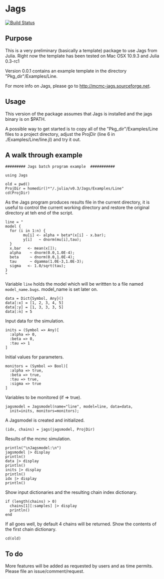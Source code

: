 # Jags

[![Build Status](https://travis-ci.org/goedman/Jags.jl.svg?branch=master)](https://travis-ci.org/goedman/Jags.jl)

## Purpose

This is a very preliminary (basically a template) package to use Jags from Julia. Right now the template has been tested on Mac OSX 10.9.3 and Julia 0.3-rc1

Version 0.0.1 contains an example template in the directory "Pkg_dir"/Examples/Line.

For more info on Jags, please go to <http://mcmc-jags.sourceforge.net>.

## Usage

This version of the package assumes that Jags is installed and the jags binary is on $PATH.

A possible way to get started is to copy all of the "Pkg_dir"/Examples/Line files to a project directory, adjust the ProjDir (line 6 in ./Examples/Line/line.jl) and try it out.

## A walk through example

```
######### Jags batch program example  ###########

using Jags

old = pwd()
ProjDir = homedir()*"/.julia/v0.3/Jags/Examples/Line"
cd(ProjDir)
```

As the Jags program produces results file in the current directory,
it is useful to control the current working directory and restore
the original directory at teh end of the script.

```
line = "
model {
  for (i in 1:n) {
        mu[i] <- alpha + beta*(x[i] - x.bar);
        y[i]   ~ dnorm(mu[i],tau);
  }
  x.bar   <- mean(x[]);
  alpha    ~ dnorm(0.0,1.0E-4);
  beta     ~ dnorm(0.0,1.0E-4);
  tau      ~ dgamma(1.0E-3,1.0E-3);
  sigma   <- 1.0/sqrt(tau);
}
"
```

Variable `line` holds the model which will be writtten to a file
named `model_name.bugs`. model_name is set later on.

```
data = Dict{Symbol, Any}()
data[:x] = [1, 2, 3, 4, 5]
data[:y] = [1, 3, 3, 3, 5]
data[:n] = 5
```

Input data for the simulation.

```
inits = (Symbol => Any)[
  :alpha => 0,
  :beta => 0,
  :tau => 1
]
```

Initial values for parameters.

```
monitors = (Symbol => Bool)[
  :alpha => true,
  :beta => true,
  :tau => true,
  :sigma => true
]
```

Variables to be monitored (if => true).

```
jagsmodel = Jagsmodel(name="line", model=line, data=data,
  init=inits, monitors=monitors);
```

A Jagsmodel is created and initialized.

```
(idx, chains) = jags(jagsmodel, ProjDir)
```

Results of the mcmc simulation.

```
println("\nJagsmodel:\n")
jagsmodel |> display
println()
data |> display
println()
inits |> display
println()
idx |> display
println()
```

Show input dictionaries and the resulting chain index dictionary.

```
if (length(chains) > 0)
  chains[1][:samples] |> display
  println()
end
```

If all goes well, by default 4 chains will be returned. Show the contents
of the first chain dictionary.

```
cd(old)
```

## To do

More features will be added as requested by users and as time permits. Please file an issue/comment/request.

